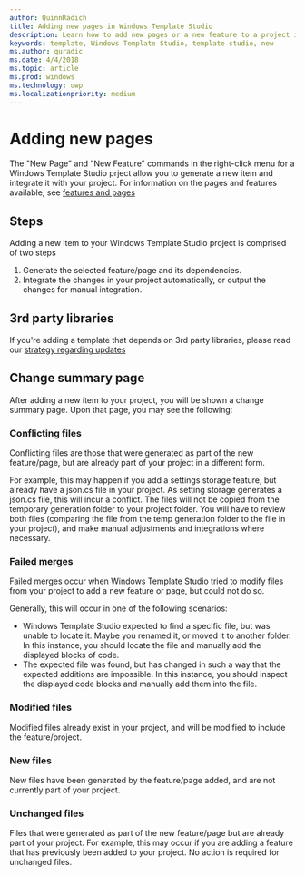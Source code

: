 ```yaml
---
author: QuinnRadich
title: Adding new pages in Windows Template Studio
description: Learn how to add new pages or a new feature to a project in Windows Template Studio
keywords: template, Windows Template Studio, template studio, new
ms.author: quradic
ms.date: 4/4/2018
ms.topic: article
ms.prod: windows
ms.technology: uwp
ms.localizationpriority: medium
---
```


# Adding new pages

The "New Page" and "New Feature" commands in the right-click menu for a Windows Template Studio prject allow you to generate a new item and integrate it with your project. For information on the pages and features available, see [features and pages](features-and-pages.md)

## Steps
Adding a new item to your Windows Template Studio project is comprised of two steps

1. Generate the selected feature/page and its dependencies.
2. Integrate the changes in your project automatically, or output the changes for manual integration.

## 3rd party libraries
If you're adding a template that depends on 3rd party libraries, please read our [strategy regarding updates](https://github.com/Microsoft/WindowsTemplateStudio/wiki/3rd-party-libraries---updates-and-breaking-changes)

## Change summary page
After adding a new item to your project, you will be shown a change summary page. Upon that page, you may see the following:

### Conflicting files

Conflicting files are those that were generated as part of the new feature/page, but are already part of your project in a different form.

For example, this may happen if you add a settings storage feature, but already have a json.cs file in your project. As setting storage generates a json.cs file, this will incur a conflict.
The files will not be copied from the temporary generation folder to your project folder. You will have to review both files
(comparing the file from the temp generation folder to the file in your project), and make manual adjustments and integrations where necessary.

### Failed merges

Failed merges occur when Windows Template Studio tried to modify files from your project to add a new feature or page, but could not do so.

Generally, this will occur in one of the following scenarios:

* Windows Template Studio expected to find a specific file, but was unable to locate it. Maybe you renamed it, or moved it to another folder. In this instance, you should locate the file and manually add the displayed blocks of code.
* The expected file was found, but has changed in such a way that the expected additions are impossible. In this instance, you should inspect the displayed code blocks and manually add them into the file.

### Modified files

Modified files already exist in your project, and will be modified to include the feature/project.

### New files

New files have been generated by the feature/page added, and are not currently part of your project.

### Unchanged files

Files that were generated as part of the new feature/page but are already part of your project. For example, this may occur if you are adding a feature that has previously been added to your project. No action is required for unchanged files.